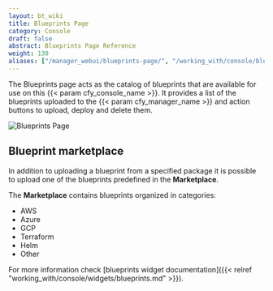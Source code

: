```yaml
---
layout: bt_wiki
title: Blueprints Page
category: Console
draft: false
abstract: Blueprints Page Reference
weight: 130
aliases: ["/manager_webui/blueprints-page/", "/working_with/console/blueprints-page/", "/working_with/console/local-blueprints-page/", "/working_with/console/pages/local-blueprints-page/"]
---
```


The Blueprints page acts as the catalog of blueprints that are available for use on this {{< param cfy_console_name >}}.
It provides a list of the blueprints uploaded to the {{< param cfy_manager_name >}} and action buttons to upload, deploy and delete them.

![Blueprints Page]( /images/ui/pages/local-blueprints-page.png )

## Blueprint marketplace

In addition to uploading a blueprint from a specified package it is possible to upload one of the blueprints predefined in the **Marketplace**.

The **Marketplace** contains blueprints organized in categories:

* AWS
* Azure
* GCP
* Terraform
* Helm
* Other

For more information check [blueprints widget documentation]({{< relref "working_with/console/widgets/blueprints.md" >}}).